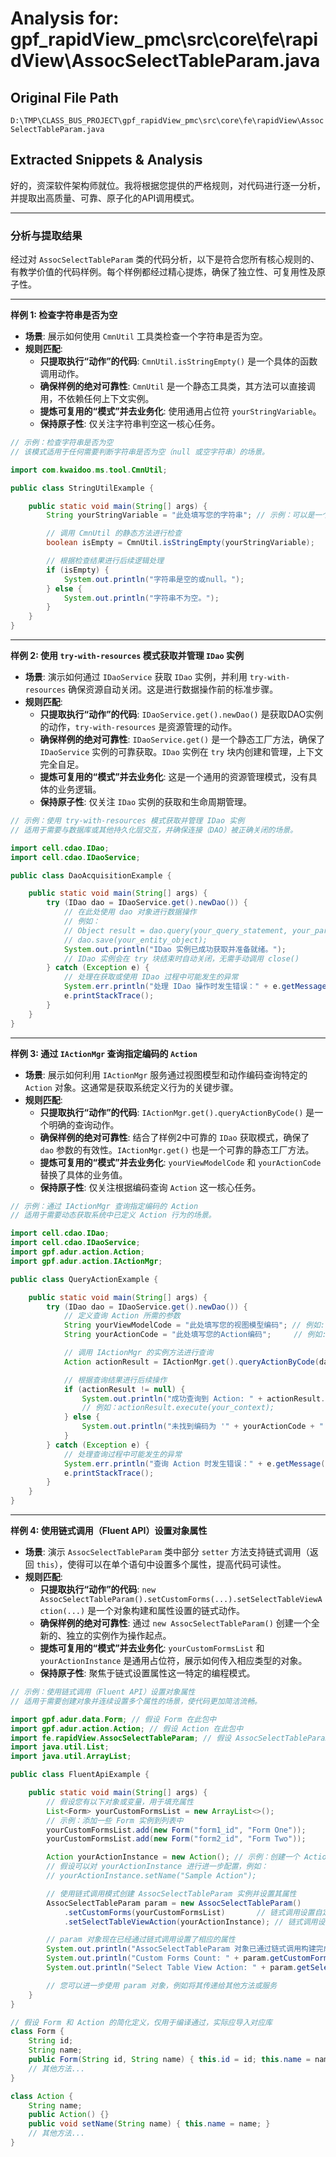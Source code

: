 # Analysis for: gpf_rapidView_pmc\src\core\fe\rapidView\AssocSelectTableParam.java

## Original File Path
`D:\TMP\CLASS_BUS_PROJECT\gpf_rapidView_pmc\src\core\fe\rapidView\AssocSelectTableParam.java`

## Extracted Snippets & Analysis
好的，资深软件架构师就位。我将根据您提供的严格规则，对代码进行逐一分析，并提取出高质量、可靠、原子化的API调用模式。

---

### 分析与提取结果

经过对 `AssocSelectTableParam` 类的代码分析，以下是符合您所有核心规则的、有教学价值的代码样例。每个样例都经过精心提炼，确保了独立性、可复用性及原子性。

---

**样例 1: 检查字符串是否为空**

*   **场景**: 展示如何使用 `CmnUtil` 工具类检查一个字符串是否为空。
*   **规则匹配**:
    *   **只提取执行“动作”的代码**: `CmnUtil.isStringEmpty()` 是一个具体的函数调用动作。
    *   **确保样例的绝对可靠性**: `CmnUtil` 是一个静态工具类，其方法可以直接调用，不依赖任何上下文实例。
    *   **提炼可复用的“模式”并去业务化**: 使用通用占位符 `yourStringVariable`。
    *   **保持原子性**: 仅关注字符串判空这一核心任务。

```java
// 示例：检查字符串是否为空
// 该模式适用于任何需要判断字符串是否为空（null 或空字符串）的场景。

import com.kwaidoo.ms.tool.CmnUtil;

public class StringUtilExample {

    public static void main(String[] args) {
        String yourStringVariable = "此处填写您的字符串"; // 示例：可以是一个实际的字符串，或通过其他方式获取

        // 调用 CmnUtil 的静态方法进行检查
        boolean isEmpty = CmnUtil.isStringEmpty(yourStringVariable);

        // 根据检查结果进行后续逻辑处理
        if (isEmpty) {
            System.out.println("字符串是空的或null。");
        } else {
            System.out.println("字符串不为空。");
        }
    }
}
```

---

**样例 2: 使用 `try-with-resources` 模式获取并管理 `IDao` 实例**

*   **场景**: 演示如何通过 `IDaoService` 获取 `IDao` 实例，并利用 `try-with-resources` 确保资源自动关闭。这是进行数据操作前的标准步骤。
*   **规则匹配**:
    *   **只提取执行“动作”的代码**: `IDaoService.get().newDao()` 是获取DAO实例的动作，`try-with-resources` 是资源管理的动作。
    *   **确保样例的绝对可靠性**: `IDaoService.get()` 是一个静态工厂方法，确保了 `IDaoService` 实例的可靠获取。`IDao` 实例在 `try` 块内创建和管理，上下文完全自足。
    *   **提炼可复用的“模式”并去业务化**: 这是一个通用的资源管理模式，没有具体的业务逻辑。
    *   **保持原子性**: 仅关注 `IDao` 实例的获取和生命周期管理。

```java
// 示例：使用 try-with-resources 模式获取并管理 IDao 实例
// 适用于需要与数据库或其他持久化层交互，并确保连接（DAO）被正确关闭的场景。

import cell.cdao.IDao;
import cell.cdao.IDaoService;

public class DaoAcquisitionExample {

    public static void main(String[] args) {
        try (IDao dao = IDaoService.get().newDao()) {
            // 在此处使用 dao 对象进行数据操作
            // 例如：
            // Object result = dao.query(your_query_statement, your_parameters);
            // dao.save(your_entity_object);
            System.out.println("IDao 实例已成功获取并准备就绪。");
            // IDao 实例会在 try 块结束时自动关闭，无需手动调用 close()
        } catch (Exception e) {
            // 处理在获取或使用 IDao 过程中可能发生的异常
            System.err.println("处理 IDao 操作时发生错误：" + e.getMessage());
            e.printStackTrace();
        }
    }
}
```

---

**样例 3: 通过 `IActionMgr` 查询指定编码的 `Action`**

*   **场景**: 展示如何利用 `IActionMgr` 服务通过视图模型和动作编码查询特定的 `Action` 对象。这通常是获取系统定义行为的关键步骤。
*   **规则匹配**:
    *   **只提取执行“动作”的代码**: `IActionMgr.get().queryActionByCode()` 是一个明确的查询动作。
    *   **确保样例的绝对可靠性**: 结合了样例2中可靠的 `IDao` 获取模式，确保了 `dao` 参数的有效性。`IActionMgr.get()` 也是一个可靠的静态工厂方法。
    *   **提炼可复用的“模式”并去业务化**: `yourViewModelCode` 和 `yourActionCode` 替换了具体的业务值。
    *   **保持原子性**: 仅关注根据编码查询 `Action` 这一核心任务。

```java
// 示例：通过 IActionMgr 查询指定编码的 Action
// 适用于需要动态获取系统中已定义 Action 行为的场景。

import cell.cdao.IDao;
import cell.cdao.IDaoService;
import gpf.adur.action.Action;
import gpf.adur.action.IActionMgr;

public class QueryActionExample {

    public static void main(String[] args) {
        try (IDao dao = IDaoService.get().newDao()) {
            // 定义查询 Action 所需的参数
            String yourViewModelCode = "此处填写您的视图模型编码"; // 例如: "MY_MODULE_VIEW"
            String yourActionCode = "此处填写您的Action编码";     // 例如: "CREATE_USER_ACTION"

            // 调用 IActionMgr 的实例方法进行查询
            Action actionResult = IActionMgr.get().queryActionByCode(dao, yourViewModelCode, yourActionCode);

            // 根据查询结果进行后续操作
            if (actionResult != null) {
                System.out.println("成功查询到 Action: " + actionResult.getClass().getSimpleName());
                // 例如：actionResult.execute(your_context);
            } else {
                System.out.println("未找到编码为 '" + yourActionCode + "' 的 Action。");
            }
        } catch (Exception e) {
            // 处理查询过程中可能发生的异常
            System.err.println("查询 Action 时发生错误：" + e.getMessage());
            e.printStackTrace();
        }
    }
}
```

---

**样例 4: 使用链式调用（Fluent API）设置对象属性**

*   **场景**: 演示 `AssocSelectTableParam` 类中部分 `setter` 方法支持链式调用（返回 `this`），使得可以在单个语句中设置多个属性，提高代码可读性。
*   **规则匹配**:
    *   **只提取执行“动作”的代码**: `new AssocSelectTableParam().setCustomForms(...).setSelectTableViewAction(...)` 是一个对象构建和属性设置的链式动作。
    *   **确保样例的绝对可靠性**: 通过 `new AssocSelectTableParam()` 创建一个全新的、独立的实例作为操作起点。
    *   **提炼可复用的“模式”并去业务化**: `yourCustomFormsList` 和 `yourActionInstance` 是通用占位符，展示如何传入相应类型的对象。
    *   **保持原子性**: 聚焦于链式设置属性这一特定的编程模式。

```java
// 示例：使用链式调用（Fluent API）设置对象属性
// 适用于需要创建对象并连续设置多个属性的场景，使代码更加简洁流畅。

import gpf.adur.data.Form; // 假设 Form 在此包中
import gpf.adur.action.Action; // 假设 Action 在此包中
import fe.rapidView.AssocSelectTableParam; // 假设 AssocSelectTableParam 在此包中
import java.util.List;
import java.util.ArrayList;

public class FluentApiExample {

    public static void main(String[] args) {
        // 假设您有以下对象或变量，用于填充属性
        List<Form> yourCustomFormsList = new ArrayList<>();
        // 示例：添加一些 Form 实例到列表中
        yourCustomFormsList.add(new Form("form1_id", "Form One"));
        yourCustomFormsList.add(new Form("form2_id", "Form Two"));

        Action yourActionInstance = new Action(); // 示例：创建一个 Action 实例，根据实际API调整
        // 假设可以对 yourActionInstance 进行进一步配置，例如：
        // yourActionInstance.setName("Sample Action");

        // 使用链式调用模式创建 AssocSelectTableParam 实例并设置其属性
        AssocSelectTableParam param = new AssocSelectTableParam()
            .setCustomForms(yourCustomFormsList)       // 链式调用设置自定义表单
            .setSelectTableViewAction(yourActionInstance); // 链式调用设置选择表格动作

        // param 对象现在已经通过链式调用设置了相应的属性
        System.out.println("AssocSelectTableParam 对象已通过链式调用构建完成。");
        System.out.println("Custom Forms Count: " + param.getCustomForms().size());
        System.out.println("Select Table View Action: " + param.getSelectTableViewAction());

        // 您可以进一步使用 param 对象，例如将其传递给其他方法或服务
    }
}

// 假设 Form 和 Action 的简化定义，仅用于编译通过，实际应导入对应库
class Form {
    String id;
    String name;
    public Form(String id, String name) { this.id = id; this.name = name; }
    // 其他方法...
}

class Action {
    String name;
    public Action() {}
    public void setName(String name) { this.name = name; }
    // 其他方法...
}
```